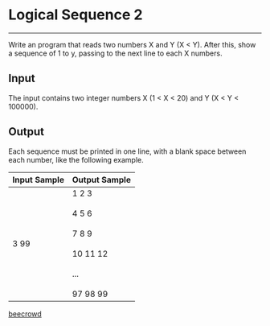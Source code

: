 # Logical Sequence 2

---

Write an program that reads two numbers X and Y (X < Y). After this, show a sequence of 1 to y, passing to the next line to each X numbers.

## Input

The input contains two integer numbers X (1 < X < 20) and Y (X < Y < 100000).

## Output

Each sequence must be printed in one line, with a blank space between each number, like the following example.

| Input Sample | Output Sample                                                              |
| ------------ | -------------------------------------------------------------------------- |
| 3 99         | 1 2 3<br><br>4 5 6<br><br>7 8 9<br><br>10 11 12<br><br>...<br><br>97 98 99 |

[beecrowd](https://www.beecrowd.com.br/judge/en/problems/view/1145)
